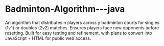 # Badminton-Algorithm---java
An algorithm that distributes n players across y badminton courts for singles (1v1) or doubles (2v2) matches. Ensures players face new opponents before resetting. Built for easy testing and refinement, with plans to convert into JavaScript + HTML for public web access.
